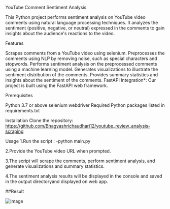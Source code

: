 YouTube Comment Sentiment Analysis

This Python project performs sentiment analysis on YouTube video comments using natural language processing techniques. It analyzes the sentiment (positive, negative, or neutral) expressed in the comments to gain insights about the audience's reactions to the video.

Features

Scrapes comments from a YouTube video using selenium.
Preprocesses the comments using NLP by removing noise, such as special characters and stopwords.
Performs sentiment analysis on the preprocessed comments using a machine learning model.
Generates visualizations to illustrate the sentiment distribution of the comments.
Provides summary statistics and insights about the sentiment of the comments.
FastAPI Integration*: Our project is built using the FastAPI web framework.

Prerequisites

Python 3.7 or above
selenium webdriver
Required Python packages listed in requirements.txt


Installation
Clone the repository:
https://github.com/Bhagyashrichaudhari12/youtube_review_analysis-scraping


Usage
1.Run the script : -python main.py

2.Provide the YouTube video URL when prompted.

3.The script will scrape the comments, perform sentiment analysis, and generate visualizations and summary statistics.

4.The sentiment analysis results will be displayed in the console and saved in the output directoryand displayed on web app.

##Result

![image](https://github.com/Bhagyashrichaudhari12/youtube_review_analysis-scraping/assets/108510673/1583bc19-f788-4e0b-9644-494e3156d960)
